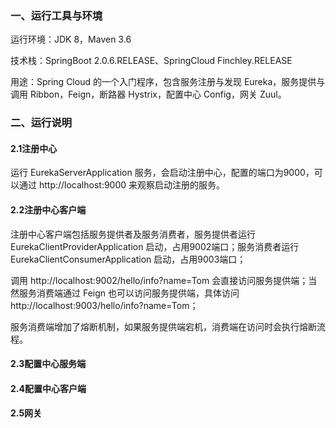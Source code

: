 ### 一、运行工具与环境
运行环境：JDK 8，Maven 3.6

技术栈：SpringBoot 2.0.6.RELEASE、SpringCloud Finchley.RELEASE

用途：Spring Cloud 的一个入门程序，包含服务注册与发现 Eureka，服务提供与调用 Ribbon，Feign，断路器 Hystrix，配置中心 Config，网关  Zuul。


### 二、运行说明
#### 2.1注册中心
运行 EurekaServerApplication 服务，会启动注册中心，配置的端口为9000，可以通过 http://localhost:9000 来观察启动注册的服务。

#### 2.2注册中心客户端
注册中心客户端包括服务提供者及服务消费者，服务提供者运行 EurekaClientProviderApplication 启动，占用9002端口；服务消费者运行 EurekaClientConsumerApplication 启动，占用9003端口；

调用 http://localhost:9002/hello/info?name=Tom 会直接访问服务提供端；当然服务消费端通过 Feign 也可以访问服务提供端，具体访问 http://localhost:9003/hello/info?name=Tom；

服务消费端增加了熔断机制，如果服务提供端宕机，消费端在访问时会执行熔断流程。

#### 2.3配置中心服务端


#### 2.4配置中心客户端


#### 2.5网关

